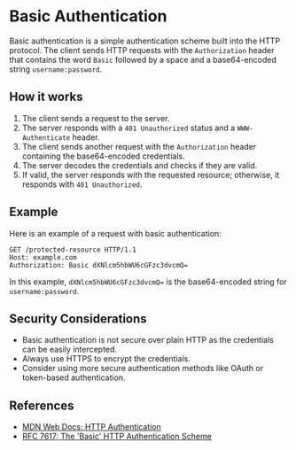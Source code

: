 # Basic Authentication

Basic authentication is a simple authentication scheme built into the HTTP protocol. The client sends HTTP requests with the `Authorization` header that contains the word `Basic` followed by a space and a base64-encoded string `username:password`.

## How it works

1. The client sends a request to the server.
2. The server responds with a `401 Unauthorized` status and a `WWW-Authenticate` header.
3. The client sends another request with the `Authorization` header containing the base64-encoded credentials.
4. The server decodes the credentials and checks if they are valid.
5. If valid, the server responds with the requested resource; otherwise, it responds with `401 Unauthorized`.

## Example

Here is an example of a request with basic authentication:

```
GET /protected-resource HTTP/1.1
Host: example.com
Authorization: Basic dXNlcm5hbWU6cGFzc3dvcmQ=
```

In this example, `dXNlcm5hbWU6cGFzc3dvcmQ=` is the base64-encoded string for `username:password`.

## Security Considerations

- Basic authentication is not secure over plain HTTP as the credentials can be easily intercepted.
- Always use HTTPS to encrypt the credentials.
- Consider using more secure authentication methods like OAuth or token-based authentication.

## References

- [MDN Web Docs: HTTP Authentication](https://developer.mozilla.org/en-US/docs/Web/HTTP/Authentication)
- [RFC 7617: The 'Basic' HTTP Authentication Scheme](https://tools.ietf.org/html/rfc7617)